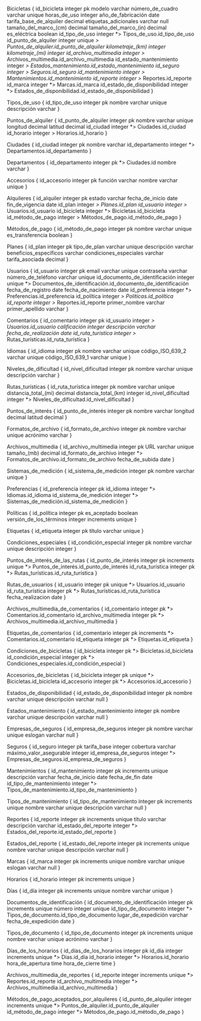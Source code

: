 
Bicicletas {
	id_bicicleta integer pk
	modelo varchar
	número_de_cuadro varchar unique
	horas_de_uso integer
	año_de_fabricación date
	tarifa_base_de_alquiler decimal
	etiquetas_adicionales varchar null
	tamaño_del_marco_(cm) decimal
	tamaño_del_marco_(in) decimal
	es_eléctrica boolean
	id_tipo_de_uso integer *> Tipos_de_uso.id_tipo_de_uso
	id_punto_de_alquiler integer unique *> Puntos_de_alquiler.id_punto_de_alquiler
	kilometraje_(km) integer
	kilometraje_(mi) integer
	id_archivo_multimedia integer >* Archivos_multimedia.id_archivo_multimedia
	id_estado_mantenimiento integer *> Estados_mantenimiento.id_estado_mantenimiento
	id_seguro integer *> Seguros.id_seguro
	id_mantenimiento integer >* Mantenimientos.id_mantenimiento
	id_reporte integer >* Reportes.id_reporte
	id_marca integer *> Marcas.id_marca
	id_estado_de_disponibilidad integer *> Estados_de_disponibilidad.id_estado_de_disponibilidad
}

Tipos_de_uso {
	id_tipo_de_uso integer pk
	nombre varchar unique
	descripción varchar
}

Puntos_de_alquiler {
	id_punto_de_alquiler integer pk
	nombre varchar unique
	longitud decimal
	latitud decimal
	id_ciudad integer *> Ciudades.id_ciudad
	id_horario integer > Horarios.id_horario
}

Ciudades {
	id_ciudad integer pk
	nombre varchar
	id_departamento integer *> Departamentos.id_departamento
}

Departamentos {
	id_departamento integer pk *> Ciudades.id
	nombre varchar
}

Accesorios {
	id_accesorio integer pk
	función varchar
	nombre varchar unique
}

Alquileres {
	id_alquiler integer pk
	estado varchar
	fecha_de_inicio date
	fin_de_vigencia date
	id_plan integer *> Planes.id_plan
	id_usuario integer >* Usuarios.id_usuario
	id_bicicleta integer *> Bicicletas.id_bicicleta
	id_método_de_pago integer > Métodos_de_pago.id_método_de_pago
}

Métodos_de_pago {
	id_método_de_pago integer pk
	nombre varchar unique
	es_transferencia boolean
}

Planes {
	id_plan integer pk
	tipo_de_plan varchar unique
	descripción varchar
	beneficios_específicos varchar
	condiciones_especiales varchar
	tarifa_asociada decimal
}

Usuarios {
	id_usuario integer pk
	email varchar unique
	contraseña varchar
	número_de_teléfono varchar unique
	id_documento_de_identificación integer unique *> Documentos_de_identificación.id_documento_de_identificación
	fecha_de_registro date
	fecha_de_nacimiento date
	id_preferencia integer *> Preferencias.id_preferencia
	id_política integer *> Políticas.id_política
	id_reporte integer >* Reportes.id_reporte
	primer_nombre varchar
	primer_apellido varchar
}

Comentarios {
	id_comentario integer pk
	id_usuario integer *> Usuarios.id_usuario
	calificación integer
	descripción varchar
	fecha_de_realización date
	id_ruta_turistica integer >* Rutas_turísticas.id_ruta_turística
}

Idiomas {
	id_idioma integer pk
	nombre varchar unique
	código_ISO_639_2 varchar unique
	código_ISO_639_1 varchar unique
}

Niveles_de_dificultad {
	id_nivel_dificultad integer pk
	nombre varchar unique
	descripción varchar
}

Rutas_turísticas {
	id_ruta_turística integer pk
	nombre varchar unique
	distancia_total_(mi) decimal
	distancia_total_(km) integer
	id_nivel_dificultad integer *> Niveles_de_dificultad.id_nivel_dificultad
}

Puntos_de_interés {
	id_punto_de_interés integer pk
	nombre varchar
	longitud decimal
	latitud decimal
}

Formatos_de_archivo {
	id_formato_de_archivo integer pk
	nombre varchar unique
	acrónimo varchar
}

Archivos_multimedia {
	id_archivo_multimedia integer pk
	URL varchar unique
	tamaño_(mb) decimal
	id_formato_de_archivo integer *> Formatos_de_archivo.id_formato_de_archivo
	fecha_de_subida date
}

Sistemas_de_medición {
	id_sistema_de_medición integer pk
	nombre varchar unique
}

Preferencias {
	id_preferencia integer pk
	id_idioma integer *> Idiomas.id_idioma
	id_sistema_de_medición integer *> Sistemas_de_medición.id_sistema_de_medición
}

Políticas {
	id_política integer pk
	es_aceptado boolean
	versión_de_los_términos integer increments unique
}

Etiquetas {
	id_etiqueta integer pk
	título varchar unique
}

Condiciones_especiales {
	id_condición_especial integer pk
	nombre varchar unique
	descripción integer
}

Puntos_de_interés_de_las_rutas {
	id_punto_de_interés integer pk increments unique *> Puntos_de_interés.id_punto_de_interés
	id_ruta_turística integer pk *> Rutas_turísticas.id_ruta_turística
}

Rutas_de_usuarios {
	id_usuario integer pk unique *> Usuarios.id_usuario
	id_ruta_turística integer pk *> Rutas_turísticas.id_ruta_turística
	fecha_realizacion date
}

Archivos_multimedia_de_comentarios {
	id_comentario integer pk *> Comentarios.id_comentario
	id_archivo_multimedia integer pk *> Archivos_multimedia.id_archivo_multimedia
}

Etiquetas_de_comentarios {
	id_comentario integer pk increments *> Comentarios.id_comentario
	id_etiqueta integer pk *> Etiquetas.id_etiqueta
}

Condiciones_de_bicicletas {
	id_bicicleta integer pk *> Bicicletas.id_bicicleta
	id_condición_especial integer pk *> Condiciones_especiales.id_condición_especial
}

Accesorios_de_bicicletas {
	id_bicicleta integer pk unique *> Bicicletas.id_bicicleta
	id_accesorio integer pk *> Accesorios.id_accesorio
}

Estados_de_disponibilidad {
	id_estado_de_disponibilidad integer pk
	nombre varchar unique
	descripción varchar null
}

Estados_mantenimiento {
	id_estado_mantenimiento integer pk
	nombre varchar unique
	descripción varchar null
}

Empresas_de_seguros {
	id_empresa_de_seguros integer pk
	nombre varchar unique
	eslogan varchar null
}

Seguros {
	id_seguro integer pk
	tarifa_base integer
	cobertura varchar
	máximo_valor_asegurable integer
	id_empresa_de_seguros integer *> Empresas_de_seguros.id_empresa_de_seguros
}

Mantenimientos {
	id_mantenimiento integer pk increments unique
	descripción varchar
	fecha_de_inicio date
	fecha_de_fin date
	id_tipo_de_mantenimiento integer *> Tipos_de_mantenimiento.id_tipo_de_mantenimiento
}

Tipos_de_mantenimiento {
	id_tipo_de_mantenimiento integer pk increments unique
	nombre varchar unique
	descripción varchar null
}

Reportes {
	id_reporte integer pk increments unique
	título varchar
	descripción varchar
	id_estado_del_reporte integer *> Estados_del_reporte.id_estado_del_reporte
}

Estados_del_reporte {
	id_estado_del_reporte integer pk increments unique
	nombre varchar unique
	descripción varchar null
}

Marcas {
	id_marca integer pk increments unique
	nombre varchar unique
	eslogan varchar null
}

Horarios {
	id_horario integer pk increments unique
}

Días {
	id_día integer pk increments unique
	nombre varchar unique
}

Documentos_de_identificación {
	id_documento_de_identificación integer pk increments unique
	número integer unique
	id_tipo_de_documento integer *> Tipos_de_documento.id_tipo_de_documento
	lugar_de_expedición varchar
	fecha_de_expedición date
}

Tipos_de_documento {
	id_tipo_de_documento integer pk increments unique
	nombre varchar unique
	acrónimo varchar
}

Días_de_los_horarios {
	id_días_de_los_horarios integer pk
	id_día integer increments unique *> Días.id_día
	id_horario integer *> Horarios.id_horario
	hora_de_apertura time
	hora_de_cierre time
}

Archivos_multimedia_de_reportes {
	id_reporte integer increments unique *> Reportes.id_reporte
	id_archivo_multimedia integer *> Archivos_multimedia.id_archivo_multimedia
}

Métodos_de_pago_aceptados_por_alquileres {
	id_punto_de_alquiler integer increments unique *> Puntos_de_alquiler.id_punto_de_alquiler
	id_método_de_pago integer *> Métodos_de_pago.id_método_de_pago
}

